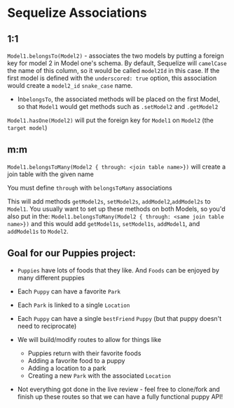 # Sequelize Associations

## 1:1


`Model1.belongsTo(Model2)` - associates the two models by putting a foreign key for model 2 in Model one's schema. By default, Sequelize will `camelCase` the name of this column, so it would be called `model2Id` in this case. If the first model is defined with the `underscored: true` option, this association would create a `model2_id` `snake_case` name.
* In`belongsTo`, the associated methods will be placed on the first Model, so that `Model1` would get methods such as `.setModel2` and `.getModel2`

`Model1.hasOne(Model2)` will put the foreign key for `Model1` on `Model2` (the `target model`)

## m:m


`Model1.belongsToMany(Model2 { through: <join table name>})` will create a join table with the given name

You must define `through` with `belongsToMany` associations

This will add methods `getModel2s`, `setModel2s`, `addModel2`,`addModel2s` to `Model1`. You usually want to set up these methods on both Models, so you'd also put in the:
`Model1.belongsToMany(Model2 { through: <same join table name>})`
and this would add `getModel1s`, `setModel1s`, `addModel1`, and `addModel1s` to `Model2`.

## Goal for our Puppies project:

* `Puppies` have lots of foods that they like. And `Foods` can be enjoyed by many different puppies

* Each `Puppy` can have a favorite `Park`

* Each `Park` is linked to a single `Location`

* Each `Puppy` can have a single `bestFriend` `Puppy` (but that puppy doesn't need to reciprocate)

* We will build/modify routes to allow for things like
  * Puppies return with their favorite foods
  * Adding a favorite food to a puppy
  * Adding a location to a park
  * Creating a new `Park` with the associated `Location`

* Not everything got done in the live review - feel free to clone/fork and finish up these routes so that we can have a fully functional puppy API!